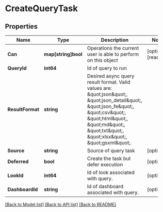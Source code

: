 # CreateQueryTask

## Properties

Name | Type | Description | Notes
------------ | ------------- | ------------- | -------------
**Can** | **map[string]bool** | Operations the current user is able to perform on this object | [optional] [readonly] 
**QueryId** | **int64** | Id of query to run | 
**ResultFormat** | **string** | Desired async query result format. Valid values are: \&quot;json\&quot;, \&quot;json_detail\&quot;, \&quot;json_fe\&quot;, \&quot;csv\&quot;, \&quot;html\&quot;, \&quot;md\&quot;, \&quot;txt\&quot;, \&quot;xlsx\&quot;, \&quot;gsxml\&quot;. | 
**Source** | **string** | Source of query task | [optional] 
**Deferred** | **bool** | Create the task but defer execution | [optional] 
**LookId** | **int64** | Id of look associated with query. | [optional] 
**DashboardId** | **string** | Id of dashboard associated with query. | [optional] 

[[Back to Model list]](../README.md#documentation-for-models) [[Back to API list]](../README.md#documentation-for-api-endpoints) [[Back to README]](../README.md)


